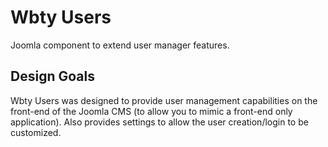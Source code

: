 Wbty Users
==========

Joomla component to extend user manager features.

Design Goals
----------

Wbty Users was designed to provide user management capabilities on the front-end of the Joomla CMS (to allow you to mimic a front-end only application). Also provides settings to allow the user creation/login to be customized.
